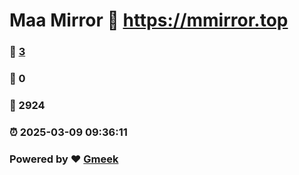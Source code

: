 # Maa Mirror :link: https://mmirror.top 
### :page_facing_up: [3](https://mmirror.top/tag.html) 
### :speech_balloon: 0 
### :hibiscus: 2924 
### :alarm_clock: 2025-03-09 09:36:11 
### Powered by :heart: [Gmeek](https://github.com/Meekdai/Gmeek)
